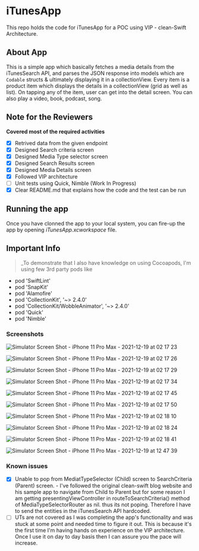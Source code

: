 # iTunesApp
This repo holds the code for iTunesApp for a POC using VIP - clean-Swift Architecture.

## About App

This is a simple app which basically fetches a media details from the iTunesSearch API, and parses the JSON response into models which are `Codable` structs & ultimately displaying it in a collectionView. Every item is a product item which displays the details in a collectionView (grid as well as list). On tapping any of the item, user can get into the detail screen.
You can also play a video, book, podcast, song.

## Note for the Reviewers

**Covered most of the required activities**
- [x] Retrived data from the given endpoint 
- [x] Designed Search criteria screen
- [x] Designed Media Type selector screen
- [x] Designed Search Results screen
- [x] Designed Media Details screen
- [x] Followed VIP architecture
- [ ] Unit tests using Quick, Nimble (Work In Progress)
- [x] Clear README.md that explains how the code and the test can be run

## Running the app

Once you have clonned the app to your local system, you can fire-up the app by opening _iTunesApp.xcworkspace_ file.

## Important Info 
> _To demonstrate that I also have knowledge on using Cocoapods, I'm using few 3rd party pods like 

- pod 'SwiftLint'
- pod 'SnapKit'
- pod 'Alamofire'  
- pod 'CollectionKit', '~> 2.4.0'
- pod 'CollectionKit/WobbleAnimator', '~> 2.4.0'
- pod 'Quick'
- pod 'Nimble'


### Screenshots

![Simulator Screen Shot - iPhone 11 Pro Max - 2021-12-19 at 02 17 23](https://user-images.githubusercontent.com/6418402/146657788-d09168d0-6c46-49ff-9546-27d1a60127f2.png)

![Simulator Screen Shot - iPhone 11 Pro Max - 2021-12-19 at 02 17 26](https://user-images.githubusercontent.com/6418402/146657792-701b4785-ef2f-41a3-aa0e-c191f67d37d5.png)

![Simulator Screen Shot - iPhone 11 Pro Max - 2021-12-19 at 02 17 29](https://user-images.githubusercontent.com/6418402/146657793-b63a806d-7ab0-45a7-b7d7-42488149aae1.png)

![Simulator Screen Shot - iPhone 11 Pro Max - 2021-12-19 at 02 17 34](https://user-images.githubusercontent.com/6418402/146657794-70ab4a11-1a06-4615-966b-ee1eece1fd91.png)

![Simulator Screen Shot - iPhone 11 Pro Max - 2021-12-19 at 02 17 45](https://user-images.githubusercontent.com/6418402/146657798-c03925c4-52ca-46a7-8ec8-c954256b0a16.png)

![Simulator Screen Shot - iPhone 11 Pro Max - 2021-12-19 at 02 17 50](https://user-images.githubusercontent.com/6418402/146657801-1b3537c0-28c1-444c-8ea2-0542ab56e46a.png)

![Simulator Screen Shot - iPhone 11 Pro Max - 2021-12-19 at 02 18 10](https://user-images.githubusercontent.com/6418402/146657803-97ebc2be-4863-4431-91a0-ab37d73ccc53.png)

![Simulator Screen Shot - iPhone 11 Pro Max - 2021-12-19 at 02 18 24](https://user-images.githubusercontent.com/6418402/146657804-d370d884-3d12-4d5a-bd87-5759c03d11ed.png)

![Simulator Screen Shot - iPhone 11 Pro Max - 2021-12-19 at 02 18 41](https://user-images.githubusercontent.com/6418402/146657805-8f377e54-51e5-40f2-9a3d-347c23fee19a.png)

![Simulator Screen Shot - iPhone 11 Pro Max - 2021-12-19 at 12 47 39](https://user-images.githubusercontent.com/6418402/146669059-41629fb2-873d-42de-bb8b-968349ecfd6e.png)


### Known issues

- [x] Unable to pop from MediatTypeSelector (Child) screen to SearchCriteria (Parent) screen. - I've followed the original clean-swift blog website and his sample app to navigate from Child to Parent but for some reason I am getting presentingViewController in routeToSearchCriteria()  method of MediaTypeSelectorRouter as nil. thus its not poping. Therefore I have to send the entities in the iTunesSearch API hardcoded.
- [ ] UTs are not covered as I was completing the app's functionality and was stuck at some point and needed time to figure it out. This is because it's the first time I'm having hands on experience on the VIP architecture. Once I use it on day to day basis then I can assure you the pace will increase.
